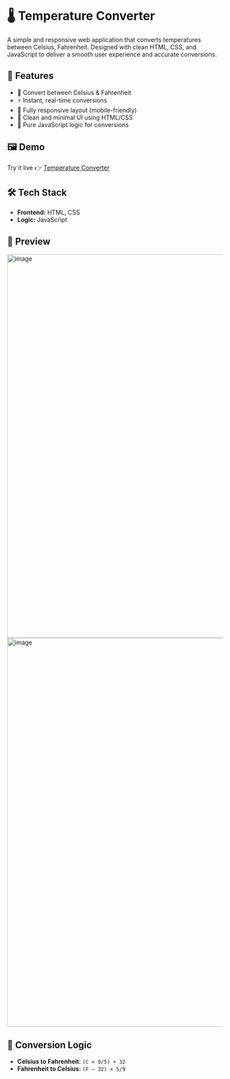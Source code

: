 # 🌡️ Temperature Converter

A simple and responsive web application that converts temperatures between Celsius, Fahrenheit. Designed with clean HTML, CSS, and JavaScript to deliver a smooth user experience and accurate conversions.


## 🚀 Features

- 🔄 Convert between Celsius & Fahrenheit
- ⚡ Instant, real-time conversions
- 📱 Fully responsive layout (mobile-friendly)
- 🎨 Clean and minimal UI using HTML/CSS
- 🧠 Pure JavaScript logic for conversions

## 🖼️ Demo

Try it live 👉 [Temperature Converter](https://swaroop-bug.github.io/Temperature-Convertor/)

## 🛠️ Tech Stack

- **Frontend:** HTML, CSS
- **Logic:** JavaScript

## 📸 Preview
<img width="1912" height="894" alt="image" src="https://github.com/user-attachments/assets/f7123a45-7b19-4ffa-a4ac-d6d34a938c6f" />
<img width="1919" height="906" alt="image" src="https://github.com/user-attachments/assets/902446fe-6db3-4111-922d-ab0f628e8594" />



## 🧮 Conversion Logic

- **Celsius to Fahrenheit**: `(C × 9/5) + 32`
- **Fahrenheit to Celsius**: `(F − 32) × 5/9`


